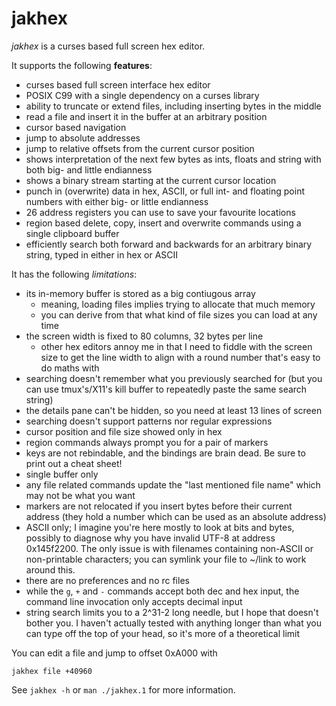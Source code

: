 jakhex
======

*jakhex* is a curses based full screen hex editor.

It supports the following **features**:

- curses based full screen interface hex editor
- POSIX C99 with a single dependency on a curses library
- ability to truncate or extend files, including inserting bytes in the middle
- read a file and insert it in the buffer at an arbitrary position
- cursor based navigation
- jump to absolute addresses
- jump to relative offsets from the current cursor position
- shows interpretation of the next few bytes as ints, floats and string
  with both big- and little endianness
- shows a binary stream starting at the current cursor location
- punch in (overwrite) data in hex, ASCII, or full int- and floating point
  numbers with either big- or little endianness
- 26 address registers you can use to save your favourite locations
- region based delete, copy, insert and overwrite commands using a single
  clipboard buffer
- efficiently search both forward and backwards for an arbitrary binary string,
  typed in either in hex or ASCII

It has the following *limitations*:

- its in-memory buffer is stored as a big contiugous array
  * meaning, loading files implies trying to allocate that much memory
  * you can derive from that what kind of file sizes you can load at any time
- the screen width is fixed to 80 columns, 32 bytes per line
  * other hex editors annoy me in that I need to fiddle with the screen size
    to get the line width to align with a round number that's easy to do maths with
- searching doesn't remember what you previously searched for (but you can use
  tmux's/X11's kill buffer to repeatedly paste the same search string)
- the details pane can't be hidden, so you need at least 13 lines of screen
- searching doesn't support patterns nor regular expressions
- cursor position and file size showed only in hex
- region commands always prompt you for a pair of markers
- keys are not rebindable, and the bindings are brain dead. Be sure to print
  out a cheat sheet!
- single buffer only
- any file related commands update the "last mentioned file name" which may not be what you want
- markers are not relocated if you insert bytes before their current address
  (they hold a number which can be used as an absolute address)
- ASCII only; I imagine you're here mostly to look at bits and bytes, possibly
  to diagnose why you have invalid UTF-8 at address 0x145f2200. The only issue
  is with filenames containing non-ASCII or non-printable characters; you can
  symlink your file to ~/link to work around this.
- there are no preferences and no rc files
- while the `g`, `+` and `-` commands accept both dec and hex input, the
  command line invocation only accepts decimal input
- string search limits you to a 2^31-2 long needle, but I hope that doesn't
  bother you. I haven't actually tested with anything longer than what you
  can type off the top of your head, so it's more of a theoretical limit

You can edit a file and jump to offset 0xA000 with

```
jakhex file +40960
```

See `jakhex -h` or `man ./jakhex.1` for more information.
